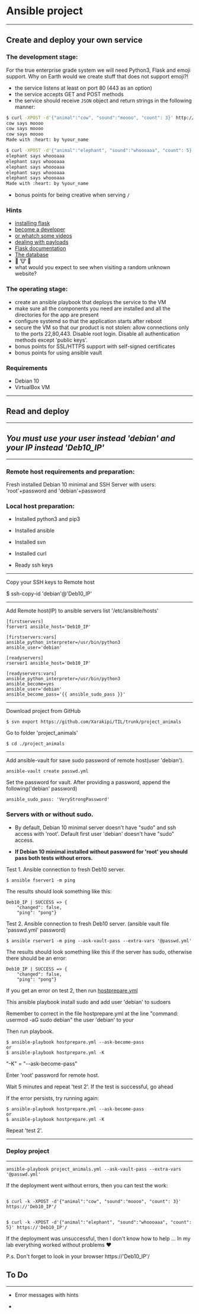# Ansible project

***

## Create and deploy your own service
### The development stage:
For the true enterprise grade system we will need Python3, Flask and emoji support. Why on Earth would we create stuff that does not support emoji?!

* the service listens at least on port 80 (443 as an option)
* the service accepts GET and POST methods
* the service should receive `JSON` object and return strings in the following manner:
```sh
$ curl -XPOST -d'{"animal":"cow", "sound":"moooo", "count": 3}' http://myvm.localhost/
cow says moooo
cow says moooo
cow says moooo
Made with :heart: by %your_name

$ curl -XPOST -d'{"animal":"elephant", "sound":"whoooaaa", "count": 5}' http://myvm.localhost/
elephant says whoooaaa
elephant says whoooaaa
elephant says whoooaaa
elephant says whoooaaa
elephant says whoooaaa
Made with :heart: by %your_name
```
* bonus points for being creative when serving `/`

### Hints
* [installing flask](https://flask.palletsprojects.com/en/1.1.x/installation/#installation)
* [become a developer](https://flask.palletsprojects.com/en/1.1.x/quickstart/)
* [or whatch some videos](https://www.youtube.com/watch?v=Tv6qXtc4Whs)
* [dealing with payloads](https://www.digitalocean.com/community/tutorials/processing-incoming-request-data-in-flask)
* [Flask documentation](https://flask.palletsprojects.com/en/1.1.x/api/#flask.Request.get_json)
* [The database](https://emojipedia.org/nature/)
* 🐘 🐮 🦒
* what would you expect to see when visiting a random unknown website?

### The operating stage:
* create an ansible playbook that deploys the service to the VM
* make sure all the components you need are installed and all the directories for the app are present
* configure systemd so that the application starts after reboot
* secure the VM so that our product is not stolen: allow connections only to the ports 22,80,443. Disable root login. Disable all authentication methods except 'public keys'.
* bonus points for SSL/HTTPS support with self-signed certificates
* bonus points for using ansible vault

### Requirements
* Debian 10
* VirtualBox VM

***

## Read and deploy

***

## *You must use your user instead 'debian' and your IP instead 'Deb10_IP'*

***

### Remote host requirements and preparation:

Fresh installed Debian 10 minimal and SSH Server with users: 'root'+password and 'debian'+password

### Local host preparation:

* Installed python3 and pip3

* Installed ansible

* Installed svn

* Installed curl

* Ready ssh keys

***

Copy your SSH keys to Remote host

$ ssh-copy-id 'debian'@'Deb10_IP'

***

Add Remote host(IP) to ansible servers list '/etc/ansible/hosts'

```
[firstservers]
fserver1 ansible_host='Deb10_IP'

[firstservers:vars]
ansible_python_interpreter=/usr/bin/python3
ansible_user='debian'

[readyservers]
rserver1 ansible_host='Deb10_IP'

[readyservers:vars]
ansible_python_interpreter=/usr/bin/python3
ansible_become=yes
ansible_user='debian'
ansible_become_pass='{{ ansible_sudo_pass }}'
```

***
Download project from GitHub

```
$ svn export https://github.com/Xarakipi/TIL/trunk/project_animals
```

Go to folder 'project_animals'

```
$ cd ./project_animals
```

***

Add ansible-vault for save sudo password of remote host(user 'debian').

```
ansible-vault create passwd.yml
```

Set the password for vault. After providing a password, append the following('debian' password)

```
ansible_sudo_pass: 'VeryStrongPassword'
```

### Servers with or without sudo.

* By default, Debian 10 minimal server doesn't have "sudo" and ssh access with 'root'. Default first user 'debian' doesn't have "sudo" access.

* **If Debian 10 minimal installed without password for 'root' you should pass both tests without errors.**

Test 1. Ansible connection to fresh Deb10 server.

```
$ ansible fserver1 -m ping
```

The results should look something like this:

```
Deb10_IP | SUCCESS => {
    "changed": false,
    "ping": "pong"}
```

Test 2. Ansible connection to fresh Deb10 server. (ansible vault file 'passwd.yml' password)

```
$ ansible rserver1 -m ping --ask-vault-pass --extra-vars '@passwd.yml'
```

The results should look something like this if the server has sudo, otherwise there should be an error:

```
Deb10_IP | SUCCESS => {
    "changed": false,
    "ping": "pong"}
```

If you get an error on test 2, then run [hostprepare.yml](https://github.com/Xarakipi/TIL/blob/2c35f826d2c78abebaf7955beee1252ebf43bab9/project_animals/hostprepare.yml)

This ansible playbook install sudo and add user 'debian' to sudoers

Remember to correct in the file hostprepare.yml at the line "command: usermod -aG sudo debian" the user 'debian' to your

Then run playbook.

```
$ ansible-playbook hostprepare.yml --ask-become-pass
or
$ ansible-playbook hostprepare.yml -K
```

"-K" = "--ask-become-pass"

Enter 'root' password for remote host.

Wait 5 minutes and repeat 'test 2'. If the test is successful, go ahead

If the error persists, try running again:

```
$ ansible-playbook hostprepare.yml --ask-become-pass
or
$ ansible-playbook hostprepare.yml -K
```

Repeat 'test 2'.

***

### Deploy project

***

```
ansible-playbook project_animals.yml --ask-vault-pass --extra-vars '@passwd.yml'
```

If the deployment went without errors, then you can test the work:

```

$ curl -k -XPOST -d'{"animal":"cow", "sound":"moooo", "count": 3}' https://'Deb10_IP'/


$ curl -k -XPOST -d'{"animal":"elephant", "sound":"whoooaaa", "count": 5}' https://'Deb10_IP'/

```

If the deployment was unsuccessful, then I don't know how to help ... In my lab everything worked without problems ❤️

P.s. Don't forget to look in your browser https://'Deb10_IP'/


## To Do

***

* Error messages with hints

* 
